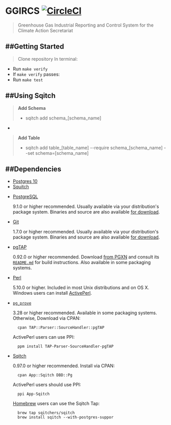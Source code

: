 GGIRCS
[![CircleCI](https://circleci.com/gh/bcgov/cas-ggircs/tree/master.svg?style=shield)](https://circleci.com/gh/bcgov/cas-ggircs/tree/master)
======

> Greenhouse Gas Industrial Reporting and Control System
> for the Climate Action Secretariat

##Getting Started
------------
> Clone repository
> In terminal:
  - Run `make verify`
  - If `make verify` passes:
  - Run `make test`

##Using Sqitch
------------
> **Add Schema**
> - sqitch add schema_[schema_name]
-
> **Add Table**
> - sqitch add table_[table_name] --require schema_[schema_name] --set schema=[schema_name]

##Dependencies
------------
- [Postgres 10](https://www.postgresql.org/docs/10/index.html)
- [Squitch](https://sqitch.org/)

* [PostgreSQL](http://www.postgresql.org/)

    9.1.0 or higher recommended. Usually available via your distribution's
    package system. Binaries and source are also available
    [for download](http://www.postgresql.org/download/).

* [Git](http://git-scm.com)

    1.7.0 or higher recommended. Usually available via your distribution's
    package system. Binaries and source are also available
    [for download](http://git-scm.com/downloads).

* [pgTAP](http://pgtap.org/)

    0.92.0 or higher recommended. Download
    [from PGXN](http://pgxn.org/dist/pgtap/) and consult its
    [`README.md`](https://github.com/theory/pgtap/blob/master/README.md) for
    build instructions. Also available in some packaging systems.

* [Perl](http://perl.org/)

    5.10.0 or higher. Included in most Unix distributions and on OS X. Windows
    users can install
    [ActivePerl](http://www.activestate.com/activeperl/downloads).

* [`pg_prove`](http://pgtap.org/pg_prove.html)

    3.28 or higher recommended. Available in some packaging systems.
    Otherwise, Download via CPAN:

        cpan TAP::Parser::SourceHandler::pgTAP

    ActivePerl users can use PPI:

        ppm install TAP-Parser-SourceHandler-pgTAP

* [Sqitch](http://sqitch.org/)

    0.97.0 or higher recommended. Install via CPAN:

        cpan App::Sqitch DBD::Pg

    ActivePerl users should use PPI:

        ppi App-Sqitch

    [Homebrew](http://brew.sh) users can use the Sqitch Tap:

        brew tap sqitchers/sqitch
        brew install sqitch --with-postgres-suppor
